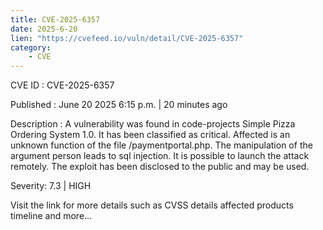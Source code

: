 ```yaml
---
title: CVE-2025-6357
date: 2025-6-20
lien: "https://cvefeed.io/vuln/detail/CVE-2025-6357"
category:
    - CVE
---
```


CVE ID : CVE-2025-6357

Published :  June 20
2025
6:15 p.m. | 20 minutes ago

Description : A vulnerability was found in code-projects Simple Pizza Ordering System 1.0. It has been classified as critical. Affected is an unknown function of the file /paymentportal.php. The manipulation of the argument person leads to sql injection. It is possible to launch the attack remotely. The exploit has been disclosed to the public and may be used.

Severity: 7.3 | HIGH

Visit the link for more details
such as CVSS details
affected products
timeline
and more...
